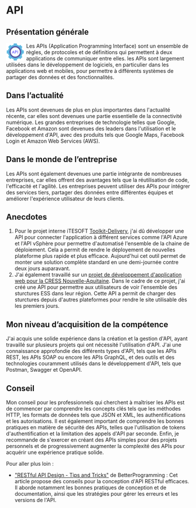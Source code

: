 # API

## Présentation générale

<img src="/img/api.png" width="50" height="50" style="float: left; margin-right: 5px">

Les APIs (Application Programming Interface) sont un ensemble de règles, de protocoles et de définitions qui permettent à deux applications de communiquer entre elles. les APIs sont largement utilisées dans le développement de logiciels, en particulier dans les applications web et mobiles, pour permettre à différents systèmes de partager des données et des fonctionnalités.

## Dans l’actualité

Les APIs sont devenues de plus en plus importantes dans l'actualité récente, car elles sont devenues une partie essentielle de la connectivité numérique. Les grandes entreprises de technologie telles que Google, Facebook et Amazon sont devenues des leaders dans l'utilisation et le développement d'API, avec des produits tels que Google Maps, Facebook Login et Amazon Web Services (AWS).

## Dans le monde de l’entreprise

Les APIs sont également devenues une partie intégrante de nombreuses entreprises, car elles offrent des avantages tels que la réutilisation de code, l'efficacité et l'agilité. Les entreprises peuvent utiliser des APIs pour intégrer des services tiers, partager des données entre différentes équipes et améliorer l'expérience utilisateur de leurs clients.

## Anecdotes

1. Pour le projet interne iTESOFT [Toolkit-Delivery](/mes-réalisations/toolkit-delivery), j'ai dû développer une API pour connecter l'application à différent services comme l'API Azure et l'API vSphère pour permettre d'automatisé l'ensemble de la chaine de déploiement. Cela a permit de rendre le déployement de nouvelles plateforme plus rapide et plus efficace. Aujourd'hui cet outil permet de monter une solution complète standard en une demi-journée contre deux jours auparavant.
2. J'ai également travaillé sur un [projet de développement d'application web pour la CRESS Nouvelle-Aquitaine](/mes-réalisations/essentiel). Dans le cadre de ce projet, j'ai créé une API pour permettre aux utilisateurs de voir l'ensemble des sturctures ESS dans leur région. Cette API a permit de charger des sturctures depuis d'autres plateformes pour rendre le site utilisable dès les premiers jours.

## Mon niveau d’acquisition de la compétence

J'ai acquis une solide expérience dans la création et la gestion d'API, ayant travaillé sur plusieurs projets qui ont nécessité l'utilisation d'API. J'ai une connaissance approfondie des différents types d'API, tels que les APIs REST, les APIs SOAP ou encore les APIs GraphQL, et des outils et des technologies couramment utilisés dans le développement d'API, tels que Postman, Swagger et OpenAPI.

## Conseil

Mon conseil pour les professionnels qui cherchent à maîtriser les APIs est de commencer par comprendre les concepts clés tels que les méthodes HTTP, les formats de données tels que JSON et XML, les authentifications et les autorisations. Il est également important de comprendre les bonnes pratiques en matière de sécurité des APIs, telles que l'utilisation de tokens d'authentification et la limitation des appels d'API par seconde. Enfin, je recommande de s'exercer en créant des APIs simples pour des projets personnels et de progressivement augmenter la complexité des APIs pour acquérir une expérience pratique solide.

Pour aller plus loin :

- ["RESTful API Design - Tips and Tricks"](https://betterprogramming.pub/restful-api-design-tips-and-tricks-31a0f71e6d8f) de BetterProgramming : Cet article propose des conseils pour la conception d'API RESTful efficaces. Il aborde notamment les bonnes pratiques de conception et de documentation, ainsi que les stratégies pour gérer les erreurs et les versions de l'API.
